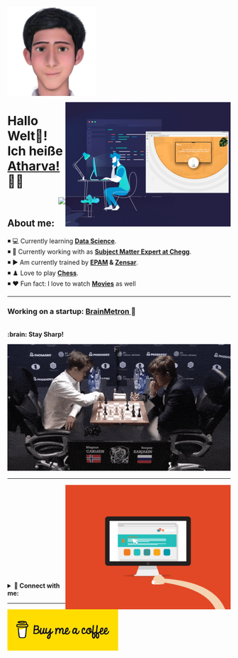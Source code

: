 <a href="https://github.com/AtharvaChavan/#"> <img align="center" src="https://github.com/AtharvaChavan/Hosting/blob/main/imgs/me.png" height="200" width="200"/> </a>

[<img align="right" src="https://github.com/AtharvaChavan/Hosting/blob/main/imgs/coding.gif" alt="Coder GIF" height="280">][myprofile]

# Hallo Welt👋! Ich heiße <a href="http://brainmetron.ml">Atharva!</a>🙋‍♂️
[<img align="right" src="https://gpvc.arturio.dev/Atharvachavan" />][myprofile]
<br> 

## About me: <br>

◾ 💻 Currently learning **[Data Science][DS]**.
<br/>
◾ 👕 Currently working with as **[Subject Matter Expert at Chegg][Chegg]**.
<br/>
◾ ▶  Am currently trained by **[EPAM][EPAM] & [Zensar][Zensar]**.
<br/>
◾ :chess_pawn: Love to play **[Chess][Chess]**.
<br/>
◾ ❤ Fun fact: I love to  watch **[Movies](https://https://www.netflix.com/title/81039381)** as  well
<br/>

---

### Working on a startup: <a href="http://brainmetron.ml"> **BrainMetron** </a>:mechanical_arm:	
<br>
<b>:brain: Stay Sharp!</b><br>
  <p align="center"><a href="http://brainmetron.ml"> <img src="https://github.com/AtharvaChavan/Hosting/blob/main/imgs/Magnus.gif" alt="Magnus" />  </a>


---

[<img align="right" src="https://github.com/AtharvaChavan/Hosting/blob/main/imgs/comp.gif" alt="Coder GIF" height="280">][myprofile]

[<img align="left" alt="Atharva's Coffee" width="250px" src="https://github.com/AtharvaChavan/Hosting/blob/main/imgs/BMC.svg"/>][buymeacoffee]
<br/><br/> <br> <br/><br/> <br> <br/><br/> <br> <br/><br/> <br> 

<details>
  <summary> <b>🧧 Connect with me:</b> </summary> 
    
[<img align="left" alt="Atharva | Facebook" width="35px" src="https://mridul2820.github.io/github-assets/assets/social/facebook.svg" />][facebook]
[<img align="left" alt="Atharva | Instagram" width="35px" src="https://mridul2820.github.io/github-assets/assets/social/instagram.svg" />][instagram]
[<img align="left" alt="Atharva | Twitter" width="35px" src="https://mridul2820.github.io/github-assets/assets/social/twitter.svg" />][twitter]
</details>

---
[myprofile]: https://github.com/AtharvaChavan
[buymeacoffee]: https://www.buymeacoffee.com/AtharvaChavan
[facebook]: https://www.facebook.com/
[instagram]: https://www.instagram.com/
[twitter]: https://twitter.com/
[Chess]: http://brainmetron.ml
[DS]: https://www.computerscience.org/careers/data-science/
[Chegg]: https://www.chegg.com/
[EPAM]: https://www.epam.com/
[Zensar]: https://www.zensar.com/